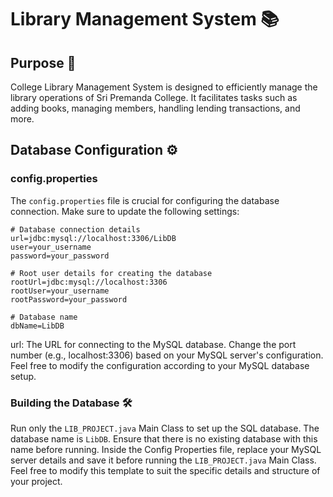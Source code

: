 # Library Management System 📚

## Purpose 🎯
College Library Management System is designed to efficiently manage the library operations of Sri Premanda College. It facilitates tasks such as adding books, managing members, handling lending transactions, and more.

## Database Configuration ⚙️
### config.properties
The `config.properties` file is crucial for configuring the database connection. Make sure to update the following settings:

```properties
# Database connection details
url=jdbc:mysql://localhost:3306/LibDB
user=your_username
password=your_password

# Root user details for creating the database
rootUrl=jdbc:mysql://localhost:3306
rootUser=your_username
rootPassword=your_password

# Database name
dbName=LibDB
```

url: The URL for connecting to the MySQL database. Change the port number (e.g., localhost:3306) based on your MySQL server's configuration. Feel free to modify the configuration according to your MySQL database setup.

### Building the Database 🛠️
Run only the `LIB_PROJECT.java` Main Class to set up the SQL database. The database name is `LibDB`. Ensure that there is no existing database with this name before running.
Inside the Config Properties file, replace your MySQL server details and save it before running the `LIB_PROJECT.java` Main Class.
Feel free to modify this template to suit the specific details and structure of your project.
 
